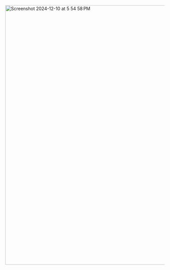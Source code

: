 <img width="818" alt="Screenshot 2024-12-10 at 5 54 58 PM" src="https://github.com/user-attachments/assets/cac0d98e-c18f-490e-8cb5-c4be2ed3ef1a">
